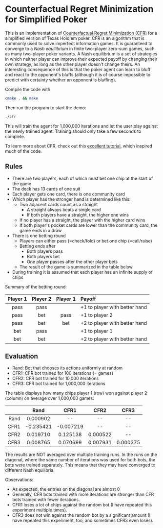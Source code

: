 # Counterfactual Regret Minimization for Simplified Poker

This is an implementation of [Counterfactual Regret Minimization (CFR)](http://martin.zinkevich.org/publications/regretpoker.pdf) for a simplified version of Texas Hold'em poker.
CFR is an algorithm that is commonly used to solve imperfect information games.
It is guaranteed to converge to a *Nash equilibrium* in finite two-player zero-sum games, such as many two-player poker variants.
A Nash equilibrium is a set of strategies in which neither player can improve their expected payoff by changing their own strategy, as long as the other player doesn't change theirs.
An interesting consequence of this is that the poker agent can learn to bluff and react to the opponent's bluffs (although it is of course impossible to predict with certainty whether an opponent is bluffing).


Compile the code with
```sh
cmake . && make
```
Then run the program to start the demo:
```sh
./cfr
```
This will train the agent for 1,000,000 iterations and let the user play against the newly trained agent.
Training should only take a few seconds to complete.

To learn more about CFR, check out this [excellent tutorial](http://modelai.gettysburg.edu/2013/cfr/cfr.pdf), which inspired much of the code.


## Rules

- There are two players, each of which must bet one chip at the start of the game
- The deck has 13 cards of one suit
- Each player gets one card, there is one community card
- Which player has the stronger hand is determined like this:
    - Two adjacent cards count as a straight
        - A straight always beats a single card
        - If both players have a straight, the higher one wins
    - If no player has a straight, the player with the higher card wins
    - If both player's pocket cards are lower than the community card, the game ends in a draw
- There is one betting round
    - Players can either pass (=check/fold) or bet one chip (=call/raise)
    - Betting ends after
        - Both players pass
        - Both players bet
        - One player passes after the other player bets
    - The result of the game is summarized in the table below
- During training it is assumed that each player has an infinite supply of chips


Summary of the betting round:

| Player 1 | Player 2 | Player 1 | Payoff                        |
|:--------:|:--------:|:--------:|:------------------------------|
| pass     | pass     |          | +1 to player with better hand |
| pass     | bet      | pass     | +1 to player 2                |
| pass     | bet      | bet      | +2 to player with better hand |
| bet      | pass     |          | +1 to player 1                |
| bet      | bet      |          | +2 to player with better hand |


## Evaluation

- Rand: Bot that chooses its actions uniformly at random
- CFR1: CFR bot trained for 100 iterations (= games)
- CFR2: CFR bot trained for 10,000 iterations
- CFR3: CFR bot trained for 1,000,000 iterations

The table displays how many chips player 1 (row) won against player 2 (column) on average over 1,000,000 games.

|          |   Rand   |   CFR1   |   CFR2   |   CFR3   |
|---------:|:--------:|:--------:|:--------:|:--------:|
|   Rand   | 0.000902 |    --    |    --    |    --    |
|   CFR1   |-0.235421 |-0.007219 |    --    |    --    |
|   CFR2   | 0.019710 | 0.125138 | 0.000522 |    --    |
|   CFR3   | 0.008765 | 0.070699 | 0.007931 | 0.000375 |

The results are NOT averaged over multiple training runs.
In the runs on the diagonal, where the same number of iterations was used for both bots, the bots were trained separately.
This means that they may have converged to different Nash equilibria.

Observations:
- As expected, the entries on the diagonal are almost 0
- Generally, CFR bots trained with more iterations are stronger than CFR bots trained with fewer iterations.
- CFR1 loses a lot of chips against the random bot (I have repeated this experiment multiple times).
- CFR3 does not win against the random bot by a significant amount (I have repeated this experiment, too, and sometimes CFR3 even loses).

